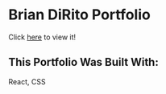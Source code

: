 #  Brian DiRito Portfolio

Click [here](https://bdirito.dev) to view it!

## This Portfolio Was Built With:
 React,
 CSS